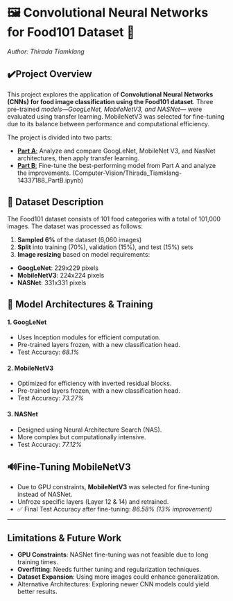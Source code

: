 # 🖼️ Convolutional Neural Networks for Food101 Dataset 🥘
_Author: Thirada Tiamklang_

## ✔️Project Overview

This project explores the application of __Convolutional Neural Networks (CNNs) for food image classification using the Food101 dataset__. Three pre-trained _models—GoogLeNet, MobileNetV3, and NASNet—_ were evaluated using transfer learning. MobileNetV3 was selected for fine-tuning due to its balance between performance and computational efficiency.

The project is divided into two parts:
* [__Part A__:](Thirada_Tiamklang-14337188_PartA.ipynb) Analyze and compare GoogLeNet, MobileNet V3, and NasNet architectures, then apply transfer learning.
* [__Part B__:](Thirada_Tiamklang-14337188_PartB.ipynb) Fine-tune the best-performing model from Part A and analyze the improvements. (Computer-Vision/Thirada_Tiamklang-14337188_PartB.ipynb)

## 📁 Dataset Description

The Food101 dataset consists of 101 food categories with a total of 101,000 images. The dataset was processed as follows:
1. __Sampled 6%__ of the dataset (6,060 images)
2. __Split__ into training (70%), validation (15%), and test (15%) sets
3. __Image resizing__ based on model requirements:
* __GoogLeNet__: 229x229 pixels
* __MobileNetV3__: 224x224 pixels
* __NASNet__: 331x331 pixels

## 🧰 Model Architectures & Training

#### 1. GoogLeNet
* Uses Inception modules for efficient computation.
* Pre-trained layers frozen, with a new classification head.
* Test Accuracy: _68.1%_
#### 2. MobileNetV3
* Optimized for efficiency with inverted residual blocks.
* Pre-trained layers frozen, with a new classification head.
* Test Accuracy: _73.27%_
#### 3. NASNet
* Designed using Neural Architecture Search (NAS).
* More complex but computationally intensive.
* Test Accuracy: _77.12%_
  
## 🔊Fine-Tuning MobileNetV3
* Due to GPU constraints, __MobileNetV3__ was selected for fine-tuning instead of NASNet.
* Unfroze specific layers (Layer 12 & 14) and retrained.
* ✅ Final Test Accuracy after fine-tuning: _86.58% (13% improvement)_

---
## Limitations & Future Work

* __GPU Constraints__: NASNet fine-tuning was not feasible due to long training times.
* __Overfitting__: Needs further tuning and regularization techniques.
* __Dataset Expansion__: Using more images could enhance generalization.
* Alternative Architectures: Exploring newer CNN models could yield better results.
